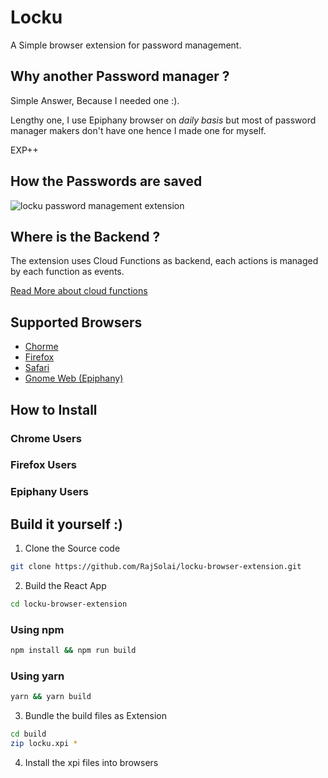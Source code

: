 # Locku

A Simple browser extension for password management.

## Why another Password manager ?

Simple Answer, Because I needed one :).

Lengthy one, I use Epiphany browser on *daily basis* but most of password manager makers don't have one hence I made one for myself.

EXP++

## How the Passwords are saved

![locku password management extension]()

## Where is the Backend ?

The extension uses Cloud Functions as backend, each actions is managed by each function as events.

[Read More about cloud functions]()

## Supported Browsers

- [Chorme]()
- [Firefox]()
- [Safari]()
- [Gnome Web (Epiphany)]()

## How to Install

### Chrome Users

### Firefox Users

### Epiphany Users

## Build it yourself :)

1. Clone the Source code
```bash
git clone https://github.com/RajSolai/locku-browser-extension.git
```
2. Build the React App

```bash
cd locku-browser-extension
```
### Using npm
```bash
npm install && npm run build
```
### Using yarn
```bash
yarn && yarn build
```
3. Bundle the build files as Extension

```bash
cd build
zip locku.xpi *
```
4. Install the xpi files into browsers
